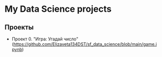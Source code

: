 # My Data Science projects

## Проекты
* Проект 0. "Игра: Угадай число" (https://github.com/Elizaveta134DST/sf_data_science/blob/main/game.ipynb)
